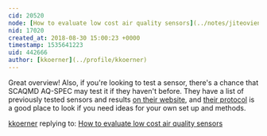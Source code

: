 ```yaml
---
cid: 20520
node: [How to evaluate low cost air quality sensors](../notes/jiteovien/08-29-2018/how-to-evaluate-low-cost-air-quality-sensors)
nid: 17020
created_at: 2018-08-30 15:00:23 +0000
timestamp: 1535641223
uid: 442666
author: [kkoerner](../profile/kkoerner)
---
```


Great overview! Also, if you're looking to test a sensor, there's a chance that SCAQMD AQ-SPEC may test it if they haven't before. They have a list of previously tested sensors and results [on their website](http://www.aqmd.gov/aq-spec/evaluations), and [their protocol](http://www.aqmd.gov/docs/default-source/aq-spec/protocols/sensors-field-testing-protocol.pdf?sfvrsn=0) is a good place to look if you need ideas for your own set up and methods. 

[kkoerner](../profile/kkoerner) replying to: [How to evaluate low cost air quality sensors](../notes/jiteovien/08-29-2018/how-to-evaluate-low-cost-air-quality-sensors)

